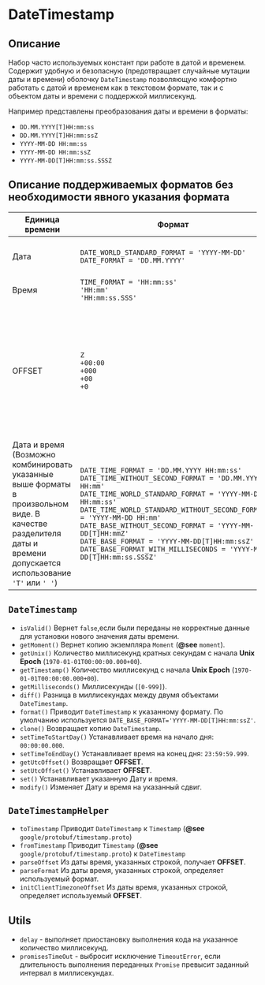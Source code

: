 # DateTimestamp

## Описание
Набор часто используемых констант при работе в датой и временем. Содержит удобную и безопасную (предотвращает случайные мутации даты и времени) оболочку `DateTimestamp` позволяющую комфортно работать с датой и временем как в текстовом формате, так и с объектом даты и времени c поддержкой миллисекунд.


Например представлены преобразования даты и времени в форматы:

 * `DD.MM.YYYY[T]HH:mm:ss`
 * `DD.MM.YYYY[T]HH:mm:ssZ`
 * `YYYY-MM-DD HH:mm:ss`
 * `YYYY-MM-DD HH:mm:ssZ`
 * `YYYY-MM-DD[T]HH:mm:ss.SSSZ`

## Описание поддерживаемых форматов без необходимости явного указания формата
| Единица времени| Формат | Примеры | Примечание |
|---|---|---|---|
|Дата| `DATE_WORLD_STANDARD_FORMAT = 'YYYY-MM-DD'`<br>  `DATE_FORMAT = 'DD.MM.YYYY'`  | `'2025-12-31'` <br> `'31.12.2025'`| Возможный диапазон указания года: `[1900, 9999]` |
|Время|`TIME_FORMAT = 'HH:mm:ss'`<br> `'HH:mm'`<br> `'HH:mm:ss.SSS'` |`'23:12:45'`<br> `'23:12'`<br> `'23:12:45.657'`|-|
|OFFSET| `Z` <br> `+00:00` <br>`+000`<br> `+00` <br> `+0` | - <br> `'+03:00'` (`'+HH:mm'`) <br> `'+180'` (`'+sss'`:  `'+180'='+03:00'='+03'`)<br> `'+0'`|При использовании формата `+0` не рекомендуется  указывать число отличное от `'0'`. Не является корректным. <br> Например: `'01.01.2024 10:00:17+7'` будет приведено к виду `'2024-01-01T07:00:17+00:00'`|
|Дата и время <br> (Возможно комбинировать указанные выше форматы в произвольном виде. В качестве разделителя даты и времени допускается использование `'T'` или `' '`) | `DATE_TIME_FORMAT = 'DD.MM.YYYY HH:mm:ss'`<br> `DATE_TIME_WITHOUT_SECOND_FORMAT = 'DD.MM.YYYY HH:mm'`<br>  `DATE_TIME_WORLD_STANDARD_FORMAT = 'YYYY-MM-DD HH:mm:ss'`<br> `DATE_TIME_WORLD_STANDARD_WITHOUT_SECOND_FORMAT = 'YYYY-MM-DD HH:mm'`<br>  `DATE_BASE_WITHOUT_SECOND_FORMAT = 'YYYY-MM-DD[T]HH:mmZ'`<br> `DATE_BASE_FORMAT = 'YYYY-MM-DD[T]HH:mm:ssZ'` <br> `DATE_BASE_FORMAT_WITH_MILLISECONDS = 'YYYY-MM-DD[T]HH:mm:ss.SSSZ'`| `'01.12.2025 23:12:45'` <br> `'01.12.2025 23:12'` <br> `'2025-12-31 23:12:45'` <br>`'2025-12-31 23:12'` <br>`'2025-12-31T23:12+03'` <br> `'2025-12-31T23:12:45+03'`<br> `'2025-12-31T23:12:45.657+03'`|  |

##  `DateTimestamp` 
 - `isValid()` Вернет `false`,если были переданы не корректные данные для установки нового значения даты времени.
 - `getMoment()` Вернет копию экземпляра `Moment` (**@see** `moment`).
 - `getUnix()` Количество миллисекунд кратных секундам с начала **Unix Epoch** (`1970-01-01T00:00:00.000+00`).
 - `getTimestamp()` Количество миллисекунд с начала **Unix Epoch** (`1970-01-01T00:00:00.000+00`).
 - `getMilliseconds()` Миллисекунды (`[0-999]`).
 - `diff()` Разница в миллисекундах между двумя объектами `DateTimestamp`.
 - `format()` Приводит `DateTimestamp` к указанному формату. По умолчанию используется `DATE_BASE_FORMAT='YYYY-MM-DD[T]HH:mm:ssZ'`.
 - `clone()` Возвращает копию `DateTimestamp`.
 - `setTimeToStartDay()` Устанавливает время на начало дня: `00:00:00.000`.
 - `setTimeToEndDay()` Устанавливает время на конец дня: `23:59:59.999`.
 - `getUtcOffset()` Возвращает **OFFSET**.
 - `setUtcOffset()` Устанавливает **OFFSET**.
 - `set()` Устанавливает указанную Дату и время.
 - `modify()` Изменяет Дату и время на указанный сдвиг. 

## `DateTimestampHelper`
 - `toTimestamp` Приводит  `DateTimestamp` к `Timestamp` (**@see** `google/protobuf/timestamp.proto`)
 - `fromTimestamp` Приводит `Timestamp` (**@see** `google/protobuf/timestamp.proto`) к  `DateTimestamp`
 - `parseOffset` Из даты время, указанных строкой, получает **OFFSET**.
 - `parseFormat` Из даты время, указанных строкой, определяет используемый формат.
 - `initClientTimezoneOffset` Из даты время, указанных строкой, определяет используемый **OFFSET**.
 
## Utils
 * `delay` - выполняет приостановку выполнения кода на указанное количество миллисекунд.
 * `promisesTimeOut` - выбросит исключение `TimeoutError`, если длительность выполнения переданных `Promise` превысит заданный интервал в миллисекундах.
 